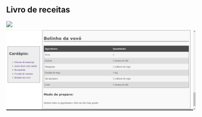 <h2>Livro de receitas</h2>
<img src="https://github.com/jlvp000/bau-projetos/blob/main/HTMl-CSS/livro-de-receitas/imgProjetoLivroReceita.png">
<img src="https://github.com/jlvp000/bau-projetos/blob/main/HTMl-CSS/livro-de-receitas/imgProjetoLivroReceita2.png">
